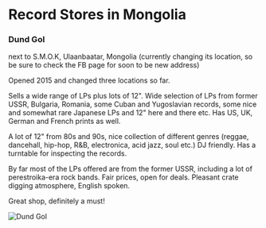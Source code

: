 # Record Stores in Mongolia

### Dund Gol

next to S.M.O.K, Ulaanbaatar, Mongolia
(currently changing its location, so be sure to check the FB page for soon to be new address)

Opened 2015 and changed three locations so far. 

Sells a wide range of LPs plus lots of 12". Wide selection of LPs from former USSR, Bulgaria, Romania, some Cuban and Yugoslavian records, some nice and somewhat rare Japanese LPs and 12" here and there etc. Has US, UK, German and French prints as well.

A lot of 12" from 80s and 90s, nice collection of different genres (reggae, dancehall, hip-hop, R&B, electronica, acid jazz, soul etc.) DJ friendly. Has a turntable for inspecting the records.

By far most of the LPs offered are from the former USSR, including a lot of perestroika-era rock bands. Fair prices, open for deals. Pleasant crate digging atmosphere, English spoken.

Great shop, definitely a must!

![Dund Gol](https://discogslabs.imgix.net/vinylhub/579b19900f6462001d6e2f33.jpg?auto=compress%2Cformat&fit=max&fm=jpg&h=2000&w=2000&s=d24607f1002d5b5bb72c032a459c8859 "Dund Gol")

